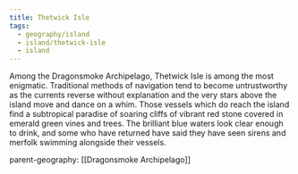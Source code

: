 ```yaml
---
title: Thetwick Isle
tags:
  - geography/island
  - island/thetwick-isle
  - island
---
```


Among the Dragonsmoke Archipelago, Thetwick Isle is among the most enigmatic. Traditional methods of navigation tend to become untrustworthy as the currents reverse without explanation and the very stars above the island move and dance on a whim. Those vessels which do reach the island find a subtropical paradise of soaring cliffs of vibrant red stone covered in emerald green vines and trees. The brilliant blue waters look clear enough to drink, and some who have returned have said they have seen sirens and merfolk swimming alongside their vessels.

parent-geography: [[Dragonsmoke Archipelago]]